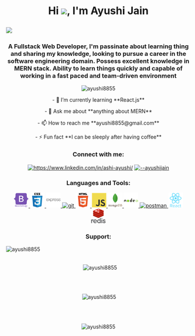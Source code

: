 <!-- <h1 align="center">Hi 👋, I'm Ayushi Jain</h1> -->
<h1 align="center">
  
Hi  <img src="https://media.giphy.com/media/hvRJCLFzcasrR4ia7z/giphy.gif" width="30px"/>, I'm Ayushi Jain
</h1>
<img  src="https://media.giphy.com/media/NgurY1o4z080Jfoyzw/giphy.gif" width="300px"/>


<h3 align="center">A Fullstack Web Developer, I'm passinate about learning thing and sharing my knowledge, looking to pursue a career in the software engineering domain. Possess excellent knowledge in MERN stack. Ability to learn things quickly and capable of working in a fast paced and team-driven environment</h3>

<p align="center"> <img src="https://komarev.com/ghpvc/?username=ayushi8855&label=Profile%20views&color=0e75b6&style=flat" alt="ayushi8855" /> </p>
<p  align="center">
- 🌱 I’m currently learning **React.js**
</p>
<p  align="center">
- 💬 Ask me about **anything about MERN**
  </p>
<p  align="center">
- 📫 How to reach me **ayushi8855@gmail.com**
  </p>
<p  align="center">
- ⚡ Fun fact **I can be sleeply after having coffee**
</p>
<h3 align="center">Connect with me:</h3>
<p align="center">
<a href="https://linkedin.com/in/https://www.linkedin.com/in/ashi-ayushi/" target="blank"><img align="center" src="https://raw.githubusercontent.com/rahuldkjain/github-profile-readme-generator/master/src/images/icons/Social/linked-in-alt.svg" alt="https://www.linkedin.com/in/ashi-ayushi/" height="30" width="40" /></a>
<a href="https://instagram.com/--ayushijain" target="blank"><img align="center" src="https://raw.githubusercontent.com/rahuldkjain/github-profile-readme-generator/master/src/images/icons/Social/instagram.svg" alt="--ayushijain" height="30" width="40" /></a>
</p>

<h3 align="center">Languages and Tools:</h3>
<p align="center"> <a href="https://getbootstrap.com" target="_blank" rel="noreferrer"> <img src="https://raw.githubusercontent.com/devicons/devicon/master/icons/bootstrap/bootstrap-plain-wordmark.svg" alt="bootstrap" width="40" height="40"/> </a> <a href="https://www.w3schools.com/css/" target="_blank" rel="noreferrer"> <img src="https://raw.githubusercontent.com/devicons/devicon/master/icons/css3/css3-original-wordmark.svg" alt="css3" width="40" height="40"/> </a> <a href="https://expressjs.com" target="_blank" rel="noreferrer"> <img src="https://raw.githubusercontent.com/devicons/devicon/master/icons/express/express-original-wordmark.svg" alt="express" width="40" height="40"/> </a> <a href="https://git-scm.com/" target="_blank" rel="noreferrer"> <img src="https://www.vectorlogo.zone/logos/git-scm/git-scm-icon.svg" alt="git" width="40" height="40"/> </a> <a href="https://www.w3.org/html/" target="_blank" rel="noreferrer"> <img src="https://raw.githubusercontent.com/devicons/devicon/master/icons/html5/html5-original-wordmark.svg" alt="html5" width="40" height="40"/> </a> <a href="https://developer.mozilla.org/en-US/docs/Web/JavaScript" target="_blank" rel="noreferrer"> <img src="https://raw.githubusercontent.com/devicons/devicon/master/icons/javascript/javascript-original.svg" alt="javascript" width="40" height="40"/> </a> <a href="https://www.mongodb.com/" target="_blank" rel="noreferrer"> <img src="https://raw.githubusercontent.com/devicons/devicon/master/icons/mongodb/mongodb-original-wordmark.svg" alt="mongodb" width="40" height="40"/> </a> <a href="https://nodejs.org" target="_blank" rel="noreferrer"> <img src="https://raw.githubusercontent.com/devicons/devicon/master/icons/nodejs/nodejs-original-wordmark.svg" alt="nodejs" width="40" height="40"/> </a> <a href="https://postman.com" target="_blank" rel="noreferrer"> <img src="https://www.vectorlogo.zone/logos/getpostman/getpostman-icon.svg" alt="postman" width="40" height="40"/> </a> <a href="https://reactjs.org/" target="_blank" rel="noreferrer"> <img src="https://raw.githubusercontent.com/devicons/devicon/master/icons/react/react-original-wordmark.svg" alt="react" width="40" height="40"/> </a> <a href="https://redis.io" target="_blank" rel="noreferrer"> <img src="https://raw.githubusercontent.com/devicons/devicon/master/icons/redis/redis-original-wordmark.svg" alt="redis" width="40" height="40"/> </a> </p>

<h3 align="center">Support:</h3>
<p><a href="https://www.buymeacoffee.com/ayushi8855"> <img align="left" src="https://cdn.buymeacoffee.com/buttons/v2/default-yellow.png" height="50" width="210" alt="ayushi8855" /></a></p><br><br>

<p><img align="center" src="https://github-readme-stats.vercel.app/api/top-langs?username=ayushi8855&show_icons=true&locale=en&layout=compact" alt="ayushi8855" /></p>
<br></br>
<p align="center">&nbsp;<img align="center" src="https://github-readme-stats.vercel.app/api?username=ayushi8855&show_icons=true&locale=en" alt="ayushi8855" /></p>
<br></br>
<p align="center"><img align="center" src="https://github-readme-streak-stats.herokuapp.com/?user=ayushi8855&" alt="ayushi8855" /></p>
